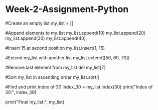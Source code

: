 # Week-2-Assignment-Python

#Create an empty list
my_list = []

#Append elements to my_list
my_list.append(10)
my_list.append(20)
my_list.append(30)
my_list.append(40)

#Insert 15 at second position
my_list.insert(1, 15)

#Extend my_list with another list
my_list.extend([50, 60, 70])

#Remove last element from my_list
del my_list[7]

#Sort my_list in ascending order
my_list.sort()

#Find and print index of 30
index_30 = my_list.index(30)
print("Index of 30:", index_30)

print("Final my_list:", my_list)
